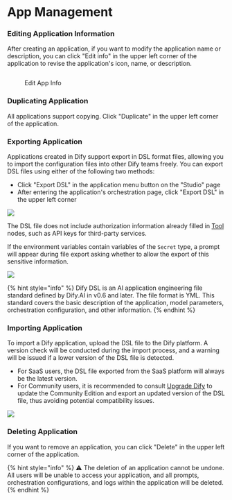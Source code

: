 # App Management

### Editing Application Information

After creating an application, if you want to modify the application name or description, you can click "Edit info" in the upper left corner of the application to revise the application's icon, name, or description.

<figure><img src="https://assets-docs.dify.ai//img/en/management/94be148a3e8d86cc337fc7ad897a1bac.webp" alt=""><figcaption><p>Edit App Info</p></figcaption></figure>

### Duplicating Application

All applications support copying. Click "Duplicate" in the upper left corner of the application.

### Exporting Application

Applications created in Dify support export in DSL format files, allowing you to import the configuration files into other Dify teams freely. You can export DSL files using either of the following two methods:

* Click "Export DSL" in the application menu button on the "Studio" page
* After entering the application's orchestration page, click "Export DSL" in the upper left corner

![](https://assets-docs.dify.ai//img/en/management/457a66965cf27bf5960954bba25c96dc.webp)

The DSL file does not include authorization information already filled in [Tool](../workflow/node/tools.md) nodes, such as API keys for third-party services.

If the environment variables contain variables of the `Secret` type, a prompt will appear during file export asking whether to allow the export of this sensitive information.

![](https://assets-docs.dify.ai//img/en/management/c3b27947ca294bf846af82df0f87ae31.webp)

{% hint style="info" %}
Dify DSL is an AI application engineering file standard defined by Dify.AI in v0.6 and later. The file format is YML. This standard covers the basic description of the application, model parameters, orchestration configuration, and other information.
{% endhint %}

### Importing Application

To import a Dify application, upload the DSL file to the Dify platform. A version check will be conducted during the import process, and a warning will be issued if a lower version of the DSL file is detected.

- For SaaS users, the DSL file exported from the SaaS platform will always be the latest version.
- For Community users, it is recommended to consult [Upgrade Dify](https://docs.dify.ai/getting-started/install-self-hosted/docker-compose#upgrade-dify) to update the Community Edition and export an updated version of the DSL file, thus avoiding potential compatibility issues.

![](https://assets-docs.dify.ai/2024/11/487d2c1cc8b86666feb35ea8a346c053.png)

### Deleting Application

If you want to remove an application, you can click "Delete" in the upper left corner of the application.

{% hint style="info" %}
⚠️ The deletion of an application cannot be undone. All users will be unable to access your application, and all prompts, orchestration configurations, and logs within the application will be deleted.
{% endhint %}
